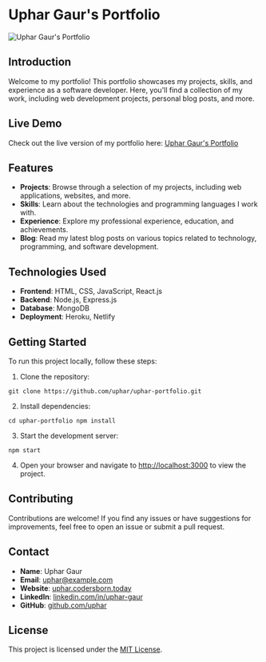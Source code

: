 # Uphar Gaur's Portfolio

![Uphar Gaur's Portfolio](https://uphar.codersborn.today/)

## Introduction

Welcome to my portfolio! This portfolio showcases my projects, skills, and experience as a software developer. Here, you'll find a collection of my work, including web development projects, personal blog posts, and more.

## Live Demo

Check out the live version of my portfolio here: [Uphar Gaur's Portfolio](https://uphar.codersborn.today/)

## Features

- **Projects**: Browse through a selection of my projects, including web applications, websites, and more.
- **Skills**: Learn about the technologies and programming languages I work with.
- **Experience**: Explore my professional experience, education, and achievements.
- **Blog**: Read my latest blog posts on various topics related to technology, programming, and software development.

## Technologies Used

- **Frontend**: HTML, CSS, JavaScript, React.js
- **Backend**: Node.js, Express.js
- **Database**: MongoDB
- **Deployment**: Heroku, Netlify

## Getting Started

To run this project locally, follow these steps:

1. Clone the repository:

`git clone https://github.com/uphar/uphar-portfolio.git`

2. Install dependencies:

`cd uphar-portfolio
npm install`

3. Start the development server:

`npm start`

4. Open your browser and navigate to [http://localhost:3000](http://localhost:3000) to view the project.

## Contributing

Contributions are welcome! If you find any issues or have suggestions for improvements, feel free to open an issue or submit a pull request.

## Contact

- **Name**: Uphar Gaur
- **Email**: [uphar@example.com](mailto:uphar@example.com)
- **Website**: [uphar.codersborn.today](https://uphar.codersborn.today/)
- **LinkedIn**: [linkedin.com/in/uphar-gaur](https://www.linkedin.com/in/uphar-gaur/)
- **GitHub**: [github.com/uphar](https://github.com/uphar)

## License

This project is licensed under the [MIT License](LICENSE).
